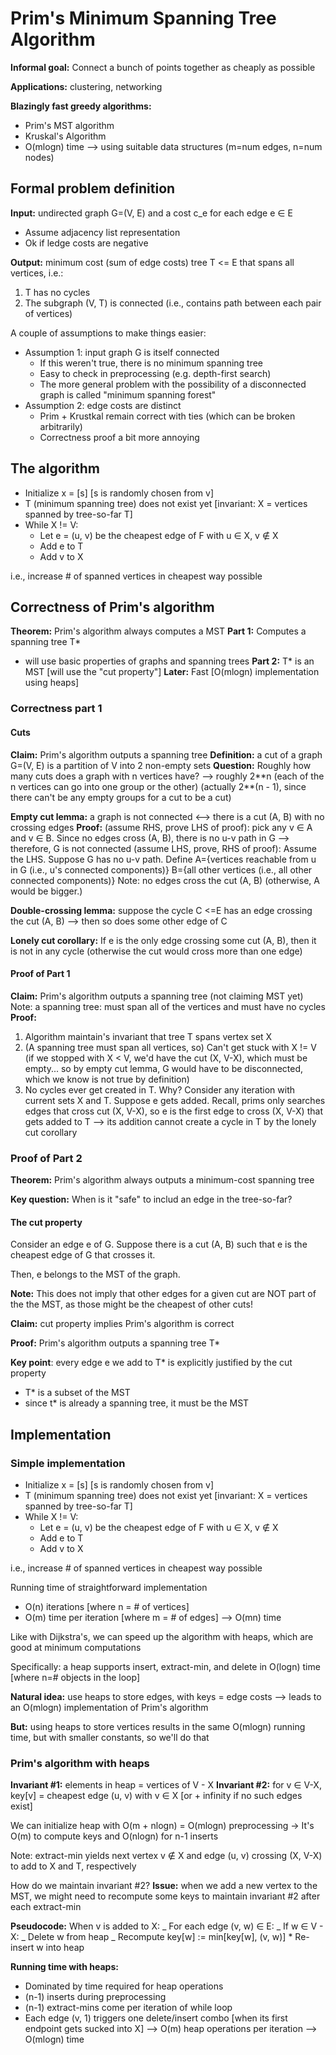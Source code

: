 # Prim's Minimum Spanning Tree Algorithm

**Informal goal:** Connect a bunch of points together as cheaply as possible

**Applications:** clustering, networking

**Blazingly fast greedy algorithms:**

- Prim's MST algorithm
- Kruskal's Algorithm
- O(mlogn) time --> using suitable data structures (m=num edges, n=num nodes)

## Formal problem definition

**Input:** undirected graph G=(V, E) and a cost c_e for each edge e ∈ E

- Assume adjacency list representation
- Ok if ledge costs are negative

**Output:** minimum cost (sum of edge costs) tree T <= E that spans all vertices, i.e.:

1. T has no cycles
2. The subgraph (V, T) is connected (i.e., contains path between each pair of vertices)

A couple of assumptions to make things easier:

- Assumption 1: input graph G is itself connected
  - If this weren't true, there is no minimum spanning tree
  - Easy to check in preprocessing (e.g. depth-first search)
  - The more general problem with the possibility of a disconnected graph is called "minimum spanning forest"
- Assumption 2: edge costs are distinct
  - Prim + Krustkal remain correct with ties (which can be broken arbitrarily)
  - Correctness proof a bit more annoying

## The algorithm

- Initialize x = [s] [s is randomly chosen from v]
- T (minimum spanning tree) does not exist yet [invariant: X = vertices spanned by tree-so-far T]
- While X != V:
  - Let e = (u, v) be the cheapest edge of F with u ∈ X, v ∉ X
  - Add e to T
  - Add v to X

i.e., increase # of spanned vertices in cheapest way possible

## Correctness of Prim's algorithm

**Theorem:** Prim's algorithm always computes a MST
**Part 1:** Computes a spanning tree T\*

- will use basic properties of graphs and spanning trees
  **Part 2:** T\* is an MST [will use the "cut property"]
  **Later:** Fast [O(mlogn) implementation using heaps]

### Correctness part 1

#### Cuts

**Claim:** Prim's algorithm outputs a spanning tree
**Definition:** a cut of a graph G=(V, E) is a partition of V into 2 non-empty sets
**Question:** Roughly how many cuts does a graph with n vertices have? --> roughly 2\*\*n (each of the n vertices can go into one group or the other) (actually 2\*\*(n - 1), since there can't be any empty groups for a cut to be a cut)

**Empty cut lemma:** a graph is not connected <--> there is a cut (A, B) with no crossing edges
**Proof:** (assume RHS, prove LHS of proof): pick any v ∈ A and v ∈ B. Since no edges cross (A, B), there is no u-v path in G --> therefore, G is not connected
(assume LHS, prove, RHS of proof): Assume the LHS. Suppose G has no u-v path. Define A={vertices reachable from u in G (i.e., u's connected components)} B={all other vertices (i.e., all other connected components)}
Note: no edges cross the cut (A, B) (otherwise, A would be bigger.)

**Double-crossing lemma:** suppose the cycle C <=E has an edge crossing the cut (A, B) --> then so does some other edge of C

**Lonely cut corollary:** If e is the only edge crossing some cut (A, B), then it is not in any cycle (otherwise the cut would cross more than one edge)

#### Proof of Part 1

**Claim:** Prim's algorithm outputs a spanning tree (not claiming MST yet)
Note: a spanning tree: must span all of the vertices and must have no cycles
**Proof:**

1. Algorithm maintain's invariant that tree T spans vertex set X
2. (A spanning tree must span all vertices, so) Can't get stuck with X != V (if we stopped with X < V, we'd have the cut (X, V-X), which must be empty... so by empty cut lemma, G would have to be disconnected, which we know is not true by definition)
3. No cycles ever get created in T. Why? Consider any iteration with current sets X and T. Suppose e gets added. Recall, prims only searches edges that cross cut (X, V-X), so e is the first edge to cross (X, V-X) that gets added to T --> its addition cannot create a cycle in T by the lonely cut corollary

### Proof of Part 2

**Theorem:** Prim's algorithm always outputs a minimum-cost spanning tree

**Key question:** When is it "safe" to includ an edge in the tree-so-far?

#### The cut property

Consider an edge e of G. Suppose there is a cut (A, B) such that e is the cheapest edge of G that crosses it.

Then, e belongs to the MST of the graph.

**Note:** This does not imply that other edges for a given cut are NOT part of the the MST, as those might be the cheapest of other cuts!

**Claim:** cut property implies Prim's algorithm is correct

**Proof:** Prim's algorithm outputs a spanning tree T\*

**Key point**: every edge e we add to T\* is explicitly justified by the cut property

- T\* is a subset of the MST
- since t\* is already a spanning tree, it must be the MST

## Implementation

### Simple implementation

- Initialize x = [s] [s is randomly chosen from v]
- T (minimum spanning tree) does not exist yet [invariant: X = vertices spanned by tree-so-far T]
- While X != V:
  - Let e = (u, v) be the cheapest edge of F with u ∈ X, v ∉ X
  - Add e to T
  - Add v to X

i.e., increase # of spanned vertices in cheapest way possible

Running time of straightforward implementation

- O(n) iterations [where n = # of vertices]
- O(m) time per iteration [where m = # of edges]
  --> O(mn) time

Like with Dijkstra's, we can speed up the algorithm with heaps, which are good at minimum computations

Specifically: a heap supports insert, extract-min, and delete in O(logn) time [where n=# objects in the loop]

**Natural idea:** use heaps to store edges, with keys = edge costs --> leads to an O(mlogn) implementation of Prim's algorithm

**But:** using heaps to store vertices results in the same O(mlogn) running time, but with smaller constants, so we'll do that

### Prim's algorithm with heaps

**Invariant #1:** elements in heap = vertices of V - X
**Invariant #2:** for v ∈ V-X, key[v] = cheapest edge (u, v) with v ∈ X [or + infinity if no such edges exist]

We can initialize heap with O(m + nlogn) = O(mlogn) preprocessing -> It's O(m) to compute keys and O(nlogn) for n-1 inserts

Note: extract-min yields next vertex v ∉ X and edge (u, v) crossing (X, V-X) to add to X and T, respectively

How do we maintain invariant #2?
**Issue:** when we add a new vertex to the MST, we might need to recompute some keys to maintain invariant #2 after each extract-min

**Pseudocode:**
When v is added to X:
_ For each edge (v, w) ∈ E:
_ If w ∈ V - X:
_ Delete w from heap
_ Recompute key[w] := min[key[w], (v, w)] \* Re-insert w into heap

**Running time with heaps:**

- Dominated by time required for heap operations
- (n-1) inserts during preprocessing
- (n-1) extract-mins come per iteration of while loop
- Each edge (v, 1) triggers one delete/insert combo [when its first endpoint gets sucked into X]
  --> O(m) heap operations per iteration
  --> O(mlogn) time

